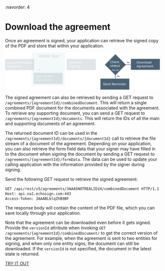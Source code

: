 :navorder: 4

# Download the agreement

Once an agreement is signed, your application can retrieve the signed copy of the PDF and store that within your application.

![download the agreement](../img/sign_devguide_4.png)

The signed agreement can also be retrieved by sending a GET request to `/agreements/{agreementId}/combinedDocument`. This will return a single combined PDF document for the documents associated with the agreement. To retrieve any supporting document, you can send a GET request to `/agreements/{agreementId}/documents`. This will return the IDs of all the main and supporting documents of an agreement.

The returned document ID can be used in the `/agreements/{agreementId}/documents/{documentId}` call to retrieve the file stream of a document of the agreement. Depending on your application, you can also retrieve the form field data that your signer may have filled in to the document when signing the document by sending a GET request to `/agreements/{agreementId}/formData`. The data can be used to update your calling application with the information provided by the signer during signing.

Send the following GET request to retrieve the signed agreement:

```http
GET /api/rest/v5/agreements/3AAA5NOTREALIDiH/combinedDocument HTTP/1.1
Host: api.na1.echosign.com:443
Access-Token: 3AAABLblqZhB9BF
```

The response body will contain the content of the PDF file, which you can save locally through your application.

Note that the agreement can be downloaded even before it gets signed. Provide the `versionId` attribute when invoking `GET /agreements/{agreementId}/combinedDocument/` to get the correct version of the agreement. For example, when the agreement is sent to two entities for signing, and when only one entity signs, the document can still be downloaded. If the `versionId` is not specified, the document in the latest state is returned.

[TRY IT OUT](https://secure.na1.echosign.com/public/docs/restapi/v5#!/agreements/_0_1_2_3_4_5_6)

